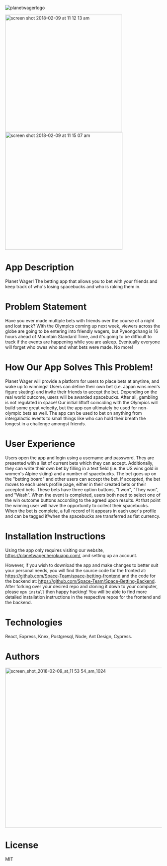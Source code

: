 ![planetwagerlogo](https://user-images.githubusercontent.com/26422138/36043699-6a35ae50-0d8d-11e8-9405-9e37c0d2de03.png)

<div>
  <img width="376" alt="screen shot 2018-02-09 at 11 12 13 am" src="https://user-images.githubusercontent.com/26422138/36042772-2b340722-0d8a-11e8-8f2b-458a57d564ec.png">
  <img width="377" alt="screen shot 2018-02-09 at 11 15 07 am" src="https://user-images.githubusercontent.com/26422138/36042871-8c747fd0-0d8a-11e8-9a07-9642113869af.png">
</div>

# App Description
Planet Wager! The betting app that allows you to bet with your friends and keep track of who's losing spacebucks and who is raking them in.

# Problem Statement
Have you ever made multiple bets with friends over the course of a night and lost track? With the Olympics coming up next week, viewers across the globe are going to be entering into friendly wagers, but Pyeongchang is 16 hours ahead of Mountain Standard Time, and it's going to be difficult to track if the events are happening while you are asleep. Eventually everyone will forget who owes who and what bets were made. No more!

# How Our App Solves This Problem!
Planet Wager will provide a platform for users to place bets at anytime, and wake up to winnings! Users can define their own bet (i.e. Japan wins men's figure skating) and invite their friends to accept the bet. Depending on the real world outcome, users will be awarded spacebucks. After all, gambling is not regulated in space! Our initial liftoff coinciding with the Olympics will build some great velocity, but the app can ultimately be used for non-olympic bets as well. The app can be used to bet on anything from intergalactic events to small things like who can hold their breath the longest in a challenge amongst friends.

# User Experience
Users open the app and login using a username and password. They are presented with a list of current bets which they can accept. Additionally, they can write their own bet by filling in a text field (i.e. the US wins gold in women's Alpine skiing) and a number of spacebucks. The bet goes up on the "betting board" and other users can accept the bet. If accepted, the bet moves to each users profile page, either in their created bets or their accepted bets. These bets have three option buttons, "I won", "They won", and "Wash". When the event is completed, users both need to select one of the win outcome buttons according to the agreed upon results. At that point the winning user will have the opportunity to collect their spacebucks. When the bet is complete, a full record of it appears in each user's profile and can be tagged if/when the spacebucks are transferred as fiat currency.

# Installation Instructions
Using the app only requires visiting our website, https://planetwager.herokuapp.com/, and setting up an account.

However, if you wish to download the app and make changes to better suit your personal needs, you will find the source code for the fronted at: https://github.com/Space-Team/space-betting-frontend and the code for the backend at: https://github.com/Space-Team/Space-Betting-Backend. After forking over your desired repo and cloning it down to your computer, please ```npm install``` then happy hacking! You will be able to find more detailed installation instructions in the respective repos for the frontend and the backend.


# Technologies
React, Express, Knex, Postgresql, Node, Ant Design, Cypress.

# Authors
<img width="512" alt="screen_shot_2018-02-09_at_11 53 54_am_1024" src="https://user-images.githubusercontent.com/26422138/36044575-5b4a55c8-0d90-11e8-9fcf-5cd56e68741e.png">

# License
MIT
